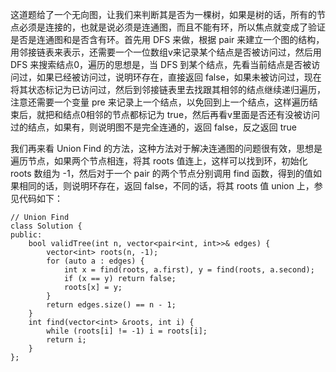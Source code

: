 这道题给了一个无向图，让我们来判断其是否为一棵树，如果是树的话，所有的节点必须是连接的，也就是说必须是连通图，而且不能有环，所以焦点就变成了验证是否是连通图和是否含有环。首先用 DFS 来做，根据 pair 来建立一个图的结构，用邻接链表来表示，还需要一个一位数组v来记录某个结点是否被访问过，然后用 DFS 来搜索结点0，遍历的思想是，当 DFS 到某个结点，先看当前结点是否被访问过，如果已经被访问过，说明环存在，直接返回 false，如果未被访问过，现在将其状态标记为已访问过，然后到邻接链表里去找跟其相邻的结点继续递归遍历，注意还需要一个变量 pre 来记录上一个结点，以免回到上一个结点，这样遍历结束后，就把和结点0相邻的节点都标记为 true，然后再看v里面是否还有没被访问过的结点，如果有，则说明图不是完全连通的，返回 false，反之返回 true

我们再来看 Union Find 的方法，这种方法对于解决连通图的问题很有效，思想是遍历节点，如果两个节点相连，将其 roots 值连上，这样可以找到环，初始化 roots 数组为 -1，然后对于一个 pair 的两个节点分别调用 find 函数，得到的值如果相同的话，则说明环存在，返回 false，不同的话，将其 roots 值 union 上，参见代码如下：

```
// Union Find
class Solution {
public:
    bool validTree(int n, vector<pair<int, int>>& edges) {
        vector<int> roots(n, -1);
        for (auto a : edges) {
            int x = find(roots, a.first), y = find(roots, a.second);
            if (x == y) return false;
            roots[x] = y;
        }
        return edges.size() == n - 1;
    }
    int find(vector<int> &roots, int i) {
        while (roots[i] != -1) i = roots[i];
        return i;
    }
};
```